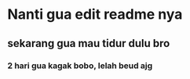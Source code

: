 # Nanti gua edit readme nya
## sekarang gua mau tidur dulu bro
### 2 hari gua kagak bobo, lelah beud ajg
